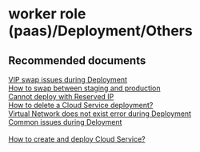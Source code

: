 <properties
	pageTitle="worker role (paas)/Deployment/Others"
	description="worker role (paas)/Deployment/Others"
	service="microsoft.classiccompute"
	resource="domainnames"
	authors="SelfHelpContentByChiragPa"
	displayOrder=""
	selfHelpType="generic"
	supportTopicIds="32565477"
	resourceTags=""
	productPesIds="13185"
	cloudEnvironments="public"
/>

# worker role (paas)/Deployment/Others

## **Recommended documents**
  [VIP swap issues during Deployment](https://docs.microsoft.com/azure/cloud-services/cloud-services-troubleshoot-deployment-problems#problem-i-cannot-do-a-vip-swap-and-receive-an-error)<br>
  [How to swap between staging and production](https://docs.microsoft.com/azure/cloud-services/cloud-services-how-to-manage#how-to-swap-deployments-to-promote-a-staged-deployment-to-production)<br>
  [Cannot deploy with Reserved IP](https://social.msdn.microsoft.com/Forums/136c7681-ee47-4dd9-9882-b22684c095a7/problem-with-reserved-ip-for-cloud-service?forum=windowsazuredevelopment)<br>
  [How to delete a Cloud Service deployment?](https://docs.microsoft.com/azure/cloud-services/cloud-services-how-to-manage#how-to-delete-deployments-and-a-cloud-service)<br>
  [Virtual Network does not exist error during Deployment](https://social.msdn.microsoft.com/Forums/8ffc9f77-6c52-42bb-9406-aec83bff082c/error-the-virtual-network-myvnet-does-not-exist-when-deploying-a-cloud-service?forum=windowsazuredevelopment)<br>
  [Common issues during Deloyment](https://docs.microsoft.com/azure/cloud-services/cloud-services-troubleshoot-deployment-problems)<br>  
  [How to create and deploy Cloud Service?](https://docs.microsoft.com/azure/cloud-services/cloud-services-how-to-create-deploy)
